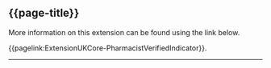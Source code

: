## {{page-title}}

More information on this extension can be found using the link below.

{{pagelink:ExtensionUKCore-PharmacistVerifiedIndicator}}.

---

